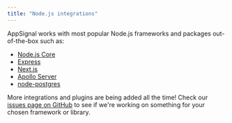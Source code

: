 ```yaml
---
title: "Node.js integrations"
---
```


AppSignal works with most popular Node.js frameworks and packages out-of-the-box such as:

- [Node.js Core](core.html)
- [Express](express.html)
- [Next.js](nextjs.html)
- [Apollo Server](apollo.html)
- [node-postgres](pg.html)

More integrations and plugins are being added all the time! Check our [issues page on GitHub](https://github.com/appsignal/appsignal-nodejs/issues) to see if we're working on something for your chosen framework or library.

